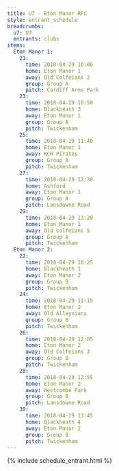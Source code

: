 ```yaml
---
title: U7 - Eton Manor RFC
style: entrant_schedule
breadcrumbs:
  u7: U7
  entrants: clubs
items:
  Eton Manor 1:
    21:
      time: 2018-04-29 10:00
      home: Eton Manor 1
      away: Old Colfeians 2
      group: Group A
      pitch: Cardiff Arms Park
    23:
      time: 2018-04-29 10:50
      home: Blackheath 3
      away: Eton Manor 1
      group: Group A
      pitch: Twickenham
    25:
      time: 2018-04-29 11:40
      home: Eton Manor 1
      away: KCH Pirates
      group: Group A
      pitch: Twickenham
    27:
      time: 2018-04-29 12:30
      home: Ashford
      away: Eton Manor 1
      group: Group A
      pitch: Lansdowne Road
    29:
      time: 2018-04-29 13:20
      home: Eton Manor 1
      away: Old Colfeians 5
      group: Group A
      pitch: Twickenham
  Eton Manor 2:
    22:
      time: 2018-04-29 10:25
      home: Blackheath 1
      away: Eton Manor 2
      group: Group B
      pitch: Twickenham
    24:
      time: 2018-04-29 11:15
      home: Eton Manor 2
      away: Old Alleynians
      group: Group B
      pitch: Twickenham
    26:
      time: 2018-04-29 12:05
      home: Eton Manor 2
      away: Old Colfeians 3
      group: Group B
      pitch: Twickenham
    28:
      time: 2018-04-29 12:55
      home: Eton Manor 2
      away: Westcombe Park
      group: Group B
      pitch: Lansdowne Road
    30:
      time: 2018-04-29 13:45
      home: Blackheath 4
      away: Eton Manor 2
      group: Group B
      pitch: Twickenham
---
```


{% include schedule_entrant.html %}
